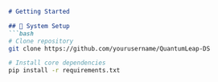 ```markdown
# Getting Started

## 🔧 System Setup
```bash
# Clone repository
git clone https://github.com/yourusername/QuantumLeap-DS

# Install core dependencies
pip install -r requirements.txt
